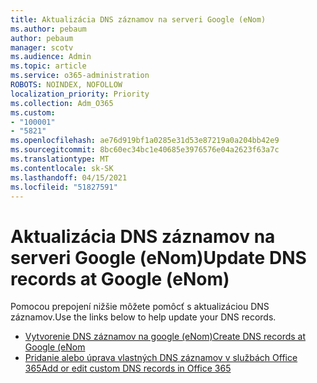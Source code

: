 ```yaml
---
title: Aktualizácia DNS záznamov na serveri Google (eNom)
ms.author: pebaum
author: pebaum
manager: scotv
ms.audience: Admin
ms.topic: article
ms.service: o365-administration
ROBOTS: NOINDEX, NOFOLLOW
localization_priority: Priority
ms.collection: Adm_O365
ms.custom:
- "100001"
- "5821"
ms.openlocfilehash: ae76d919bf1a0285e31d53e87219a0a204bb42e9
ms.sourcegitcommit: 8bc60ec34bc1e40685e3976576e04a2623f63a7c
ms.translationtype: MT
ms.contentlocale: sk-SK
ms.lasthandoff: 04/15/2021
ms.locfileid: "51827591"
---
```

# <a name="update-dns-records-at-google-enom"></a><span data-ttu-id="a4df0-102">Aktualizácia DNS záznamov na serveri Google (eNom)</span><span class="sxs-lookup"><span data-stu-id="a4df0-102">Update DNS records at Google (eNom)</span></span>

<span data-ttu-id="a4df0-103">Pomocou prepojení nižšie môžete pomôcť s aktualizáciou DNS záznamov.</span><span class="sxs-lookup"><span data-stu-id="a4df0-103">Use the links below to help update your DNS records.</span></span>

- [<span data-ttu-id="a4df0-104">Vytvorenie DNS záznamov na google (eNom)</span><span class="sxs-lookup"><span data-stu-id="a4df0-104">Create DNS records at Google (eNom</span></span>](https://docs.microsoft.com/microsoft-365/admin/dns/create-dns-records-for-domain-managed-by-google-enom?view=o365-worldwide)
- [<span data-ttu-id="a4df0-105">Pridanie alebo úprava vlastných DNS záznamov v službách Office 365</span><span class="sxs-lookup"><span data-stu-id="a4df0-105">Add or edit custom DNS records in Office 365</span></span>](https://docs.microsoft.com/microsoft-365/admin/setup/add-domain#add-or-edit-custom-dns-records)
